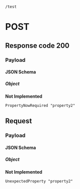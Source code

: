  `/test`

# POST

## Response code **200**

### Payload

#### JSON Schema

##### Object

**Not Implemented**

    PropertyNowRequired "property2"

## Request

### Payload

#### JSON Schema

##### Object

**Not Implemented**

    UnexpectedProperty "property2"
